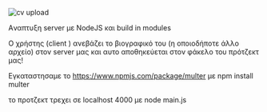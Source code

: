 
![cv upload](https://user-images.githubusercontent.com/72227584/194707967-11a4fcfb-1688-42c5-9f37-420594cca4e6.png)

Aναπτυξη server με NodeJS και build in modules

Ο χρήστης (client ) ανεβάζει το βιογραφικό του (η οποιοδήποτε άλλο αρχείο) στον server μας και αυτο αποθηκεύεται στον φάκελο του πρότζεκτ μας!

Εγκαταστησαμε το https://www.npmjs.com/package/multer με npm install multer

το προτζεκτ τρεχει σε localhost 4000 με node main.js
